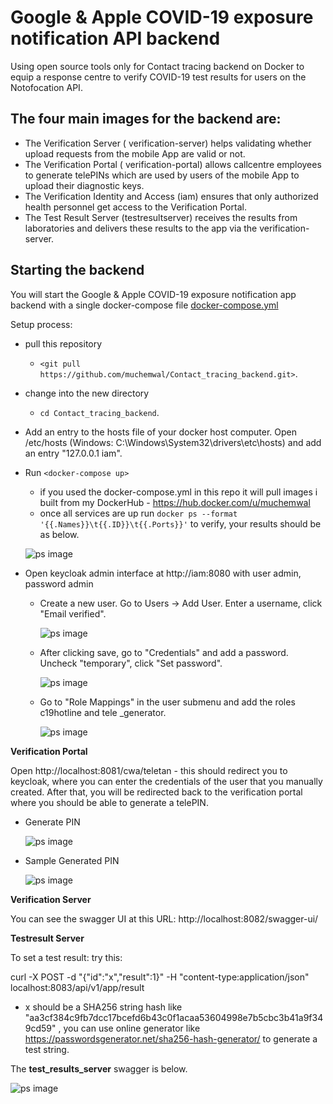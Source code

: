 # Google & Apple COVID-19 exposure notification API backend

Using open source tools only for Contact tracing backend on Docker to equip a response centre to verify COVID-19 test results for users on the Notofocation API.

## The four main images for the backend are:

* The Verification Server ( verification-server) helps validating whether upload requests from the mobile App are valid or not.
* The Verification Portal ( verification-portal) allows callcentre employees to generate telePINs which are used by users of the mobile App to upload their diagnostic keys.
* The Verification Identity and Access  (iam) ensures that only authorized health personnel get access to the Verification Portal.
* The Test Result Server (testresultserver) receives the results from laboratories and delivers these results to the app via the verification-server.

## Starting the backend
You will start the Google & Apple COVID-19 exposure notification app backend with a single docker-compose file [docker-compose.yml](https://raw.githubusercontent.com/muchemwal/Contact_tracing_backend/master/docker-compose.yml)

Setup process:
* pull this repository
  * `<git pull https://github.com/muchemwal/Contact_tracing_backend.git>`.
* change into the new directory 
  * `cd Contact_tracing_backend`. 
* Add an entry to the hosts file of your docker host computer. Open /etc/hosts (Windows: C:\Windows\System32\drivers\etc\hosts) and add an entry "127.0.0.1 iam".
* Run `<docker-compose up>` 
  * if you used the docker-compose.yml in this repo it will pull images i built from my DockerHub - https://hub.docker.com/u/muchemwal
  * once all services are up run `docker ps --format '{{.Names}}\t{{.ID}}\t{{.Ports}}'` to verify, your results should be as below.
   
   ![ps image](/images/docker_ps.png)
  
* Open keycloak admin interface at http://iam:8080 with user admin, password admin
  * Create a new user. Go to Users -> Add User. Enter a username, click "Email verified".
  
    ![ps image](/images/add_user.png)
    
  * After clicking save, go to "Credentials" and add a password. Uncheck "temporary",  click "Set password".
  
    ![ps image](/images/credentials.png)
  
  * Go to "Role Mappings" in the user submenu and add the roles c19hotline and tele
  _generator.

    ![ps image](/images/roles.png)

__Verification Portal__

Open http://localhost:8081/cwa/teletan - this should redirect you to keycloak, where you can enter the credentials of the user that you manually created.
After that, you will be redirected back to the verification portal where you should be able to generate a telePIN.

* Generate PIN

  ![ps image](/images/generate_pin.png)
  
* Sample Generated PIN

  ![ps image](/images/pin.png)

__Verification Server__

You can see the swagger UI at this URL: http://localhost:8082/swagger-ui/

__Testresult Server__

To set a test result: try this:

curl -X POST -d "{\"id\":\"x\",\"result\":1}" -H "content-type:application/json" localhost:8083/api/v1/app/result
 * x should be a SHA256 string hash like "aa3cf384c9fb7dcc17bcefd6b43c0f1acaa53604998e7b5cbc3b41a9f349cd59" , 
 you can use online generator like https://passwordsgenerator.net/sha256-hash-generator/ to generate a test string.
 

The **test_results_server** swagger is below.

  ![ps image](/images/test_result_swagger.png)
